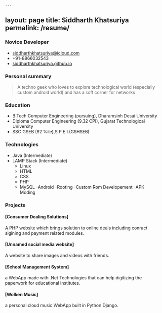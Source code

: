
	---
layout: page
title: Siddharth Khatsuriya
permalink: /resume/
---
### Novice Developer
- [siddharthkhatsuriya@icloud.com](mailto:siddharthkhatsuriya@icloud.com)
- +91-8866032543
- [siddharthkhatsuriya.github.io](https://siddharthkhatsuriya.github.io)

### Personal summary

> A techno geek who loves to explore technological world (especially custom android world)
and has a soft corner for networks

### Education 

- B.Tech   Computer Engineering (pursuing), Dharamsinh Desai University
- Diploma  Computer Engineering (9.32 CPI), Gujarat Technological University
- SSC      GSEB (92 %ile),S.P.E.I.(GSHSEB)

### Technologies

- Java (Intermediate)
- LAMP Stack (Intermediate)
	- Linux
	- HTML
	- CSS
	- PHP
	- MySQL
-Android
	-Rooting
	-Custom Rom Developement
	-APK Moding

### Projects

#### [Consumer Dealing Solutions]
A PHP website which brings solution to online deals including conract sigining and payment related modules.

#### [Unnamed social media website]
A website to share images and videos with friends.

#### [School Management System]
a WebApp made with .Net Technologies that can help digitizing the paperwork for educational institutes.

#### [Wolken Music]
a personal cloud music WebApp built in Python Django.
